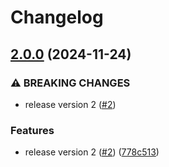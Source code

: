 # Changelog

## [2.0.0](https://github.com/BritishGasEnergy/turborepo-remote-cache-gh-action/compare/v1.0.0...v2.0.0) (2024-11-24)


### ⚠ BREAKING CHANGES

* release version 2 ([#2](https://github.com/BritishGasEnergy/turborepo-remote-cache-gh-action/issues/2))

### Features

* release version 2 ([#2](https://github.com/BritishGasEnergy/turborepo-remote-cache-gh-action/issues/2)) ([778c513](https://github.com/BritishGasEnergy/turborepo-remote-cache-gh-action/commit/778c513cf35c51036ebcbe53b8ff55eadff7bdfa))
